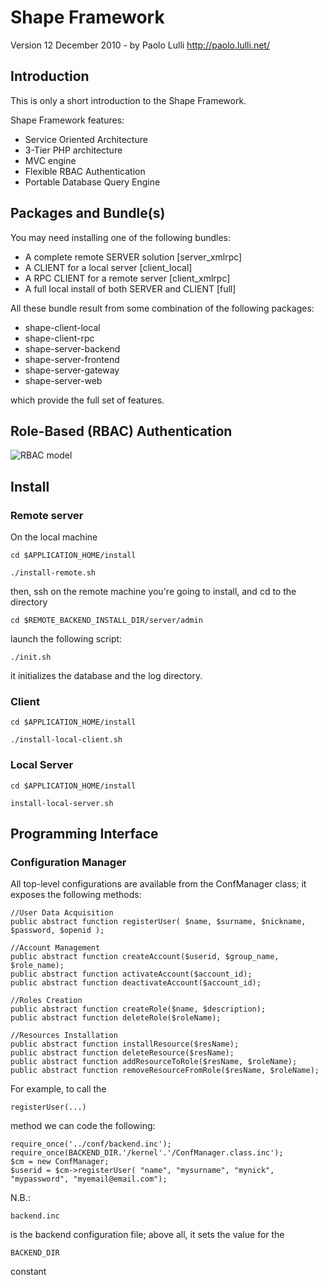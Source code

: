 Shape Framework
==================

Version 12 December 2010  - by Paolo Lulli
<http://paolo.lulli.net/>

Introduction
------------

This is only a short introduction to the Shape Framework. 

Shape Framework features:

- Service Oriented Architecture
- 3-Tier PHP architecture
- MVC engine
- Flexible RBAC Authentication 
- Portable Database Query Engine

Packages and Bundle(s)
---------------------

You may need installing one of the following bundles:

- A complete remote SERVER solution 			[server_xmlrpc]
- A CLIENT for a local server 				[client_local]
- A RPC CLIENT for a remote server 			[client_xmlrpc]
- A full local install of both SERVER and CLIENT 	[full]

All these bundle result from some combination of the following packages:

- shape-client-local    
- shape-client-rpc      
- shape-server-backend  
- shape-server-frontend 
- shape-server-gateway  
- shape-server-web

which provide the full set of features.


Role-Based (RBAC) Authentication
---------------------------------
![RBAC model](madunixman.github.com/shape/img/rbac.png)

Install
-------

### Remote server 

On the local machine

    cd $APPLICATION_HOME/install

    ./install-remote.sh     

then, ssh on the remote machine you're going to install, and cd to the directory

	cd $REMOTE_BACKEND_INSTALL_DIR/server/admin

launch the following script:

	./init.sh

it initializes the database and the log directory.


### Client  

    cd $APPLICATION_HOME/install

    ./install-local-client.sh 

### Local Server 

    cd $APPLICATION_HOME/install

    install-local-server.sh 


Programming Interface
---------------------

### Configuration Manager

All top-level configurations are available from the ConfManager class; it exposes the following methods:

	//User Data Acquisition
	public abstract function registerUser( $name, $surname, $nickname, $password, $openid );

	//Account Management
	public abstract function createAccount($userid, $group_name, $role_name);
	public abstract function activateAccount($account_id);
	public abstract function deactivateAccount($account_id);

	//Roles Creation
	public abstract function createRole($name, $description);
	public abstract function deleteRole($roleName);

	//Resources Installation
	public abstract function installResource($resName);
	public abstract function deleteResource($resName);
	public abstract function addResourceToRole($resName, $roleName);
	public abstract function removeResourceFromRole($resName, $roleName);

For example, to call the

	registerUser(...)

method we can code the following:

	require_once('../conf/backend.inc');
	require_once(BACKEND_DIR.'/kernel'.'/ConfManager.class.inc');
	$cm = new ConfManager;
	$userid = $cm->registerUser( "name", "mysurname", "mynick", "mypassword", "myemail@email.com");

N.B.: 

	backend.inc

is the backend configuration file; above all, it sets the value for the 

	BACKEND_DIR

constant
